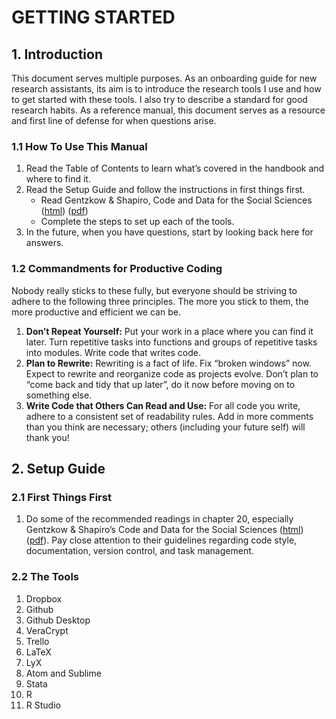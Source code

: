 # GETTING STARTED

## 1. Introduction

This document serves multiple purposes. As an onboarding guide for new research assistants, its aim is to introduce the research tools I use and how to get started with these tools. I also try to describe a standard for good research habits. As a reference manual, this document serves as a resource and first line of defense for when questions arise.

### 1.1 How To Use This Manual

1. Read the Table of Contents to learn what’s covered in the handbook and where to find it.
2. Read the Setup Guide and follow the instructions in first things first.
   - Read Gentzkow & Shapiro, Code and Data for the Social Sciences ([html](link-to-html)) ([pdf](link-to-pdf))
   - Complete the steps to set up each of the tools.
3. In the future, when you have questions, start by looking back here for answers.

### 1.2 Commandments for Productive Coding

Nobody really sticks to these fully, but everyone should be striving to adhere to the following three principles. The more you stick to them, the more productive and efficient we can be.

1. **Don’t Repeat Yourself:** Put your work in a place where you can find it later. Turn repetitive tasks into functions and groups of repetitive tasks into modules. Write code that writes code.
2. **Plan to Rewrite:** Rewriting is a fact of life. Fix “broken windows” now. Expect to rewrite and reorganize code as projects evolve. Don’t plan to “come back and tidy that up later”, do it now before moving on to something else.
3. **Write Code that Others Can Read and Use:** For all code you write, adhere to a consistent set of readability rules. Add in more comments than you think are necessary; others (including your future self) will thank you!

## 2. Setup Guide

### 2.1 First Things First

1. Do some of the recommended readings in chapter 20, especially Gentzkow & Shapiro’s Code and Data for the Social Sciences ([html](link-to-html)) ([pdf](link-to-pdf)). Pay close attention to their guidelines regarding code style, documentation, version control, and task management.

### 2.2 The Tools

1. Dropbox
2. Github
3. Github Desktop
4. VeraCrypt
5. Trello
6. LaTeX
7. LyX
8. Atom and Sublime
9. Stata
10. R
11. R Studio
